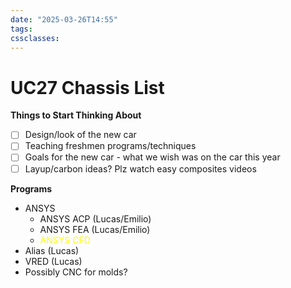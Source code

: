 ```yaml
---
date: "2025-03-26T14:55"
tags: 
cssclasses:
---
```

# UC27 Chassis List

**Things to Start Thinking About**
- [ ] Design/look of the new car
- [ ] Teaching freshmen programs/techniques
- [ ] Goals for the new car - what we wish was on the car this year
- [ ] Layup/carbon ideas? Plz watch easy composites videos

**Programs**
- ANSYS
	- ANSYS ACP (Lucas/Emilio)
	- ANSYS FEA (Lucas/Emilio)
	- <font color="yellow">ANSYS CFD</font>
- Alias (Lucas)
- VRED (Lucas)
- Possibly CNC for molds?

